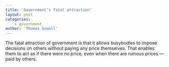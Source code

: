```yaml
---
title: 'Government’s fatal attraction'
layout: post
categories:
    - government
author: 'Thomas Sowell'
---
```


The fatal attraction of government is that it allows busybodies to impose decisions on others without paying any price themselves. That enables them to act as if there were no price, even when there are ruinous prices — paid by others.